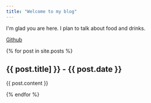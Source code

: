 ```yaml
---
title: "Welcome to my blog"
---
```


I'm glad you are here. I plan to talk about food and drinks.

[Github](http://github.com)

{% for post in site.posts %}
  <h2>{{ post.title] }} - {{ post.date }}</h2>
  <p>{{ post.content }}</p>
{% endfor %}
